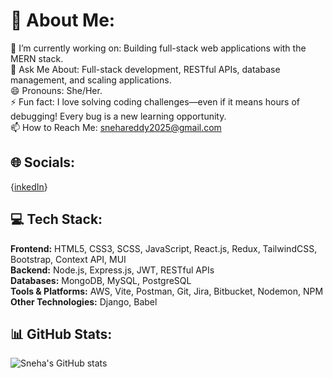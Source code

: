# 💫 About Me:
🚀 I’m currently working on: Building full-stack web applications with the MERN stack.  
💬 Ask Me About: Full-stack development, RESTful APIs, database management, and scaling applications.  
😄 Pronouns: She/Her.  
⚡ Fun fact: I love solving coding challenges—even if it means hours of debugging! Every bug is a new learning opportunity.  
📫 How to Reach Me: [snehareddy2025@gmail.com](mailto:snehareddy2025@gmail.com)  
## 🌐 Socials:
{[inkedIn](https://www.linkedin.com/in/sneha-reddy-080918236)}
## 💻 Tech Stack:
**Frontend:** HTML5, CSS3, SCSS, JavaScript, React.js, Redux, TailwindCSS, Bootstrap, Context API, MUI  
**Backend:** Node.js, Express.js, JWT, RESTful APIs  
**Databases:** MongoDB, MySQL, PostgreSQL  
**Tools & Platforms:** AWS, Vite, Postman, Git, Jira, Bitbucket, Nodemon, NPM  
**Other Technologies:** Django, Babel 

## 📊 GitHub Stats:
![Sneha's GitHub stats](https://github-readme-stats.vercel.app/api?username=sneha-reddy&show_icons=true&theme=radical)
